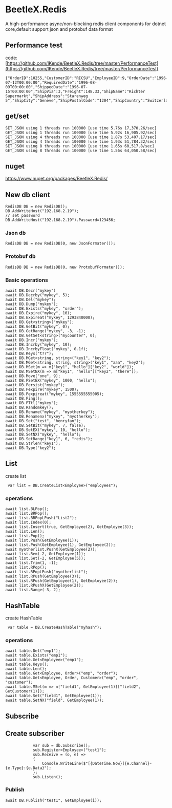 # BeetleX.Redis
A high-performance async/non-blocking  redis client components for dotnet core,default support json and protobuf data format


## Performance test
code:[https://github.com/IKende/BeetleX.Redis/tree/master/PerformanceTest](https://github.com/IKende/BeetleX.Redis/tree/master/PerformanceTest)
```
{"OrderID":10255,"CustomerID":"RICSU","EmployeeID":9,"OrderDate":"1996-07-12T00:00:00","RequiredDate":"1996-08-09T00:00:00","ShippedDate":"1996-07-15T00:00:00","ShipVia":3,"Freight":148.33,"ShipName":"Richter Supermarkt","ShipAddress":"Starenweg 5","ShipCity":"Genève","ShipPostalCode":"1204","ShipCountry":"Switzerland"}
```
## get/set 
```
SET_JSON using 1 threads run 100000 [use time 5.76s 17,370.26/sec]
GET_JSON using 1 threads run 100000 [use time 5.92s 16,905.92/sec]
SET_JSON using 4 threads run 100000 [use time 1.87s 53,407.17/sec]
GET_JSON using 4 threads run 100000 [use time 1.93s 51,784.32/sec]
SET_JSON using 8 threads run 100000 [use time 1.65s 60,517.8/sec]
GET_JSON using 8 threads run 100000 [use time 1.56s 64,050.58/sec]

```

## nuget
https://www.nuget.org/packages/BeetleX.Redis/

## New db client
```
RedisDB DB = new RedisDB();
DB.AddWriteHost("192.168.2.19");
// set password
DB.AddWriteHost("192.168.2.19").Password=123456;
```
### Json db
```
RedisDB DB = new RedisDB(0, new JsonFormater());
```
### Protobuf db
```
RedisDB DB = new RedisDB(0, new ProtobufFormater());
```
### Basic operations
```
await DB.Decr("mykey")
await DB.Decrby("mykey", 5);
await DB.Del("mykey");
await DB.Dump("mykey");
await DB.Exists("mykey", "order");
await DB.Expire("mykey", 10);
await DB.Expireat("mykey", 1293840000);
await DB.Get<string>("mykey");
await DB.GetBit("mykey", 0);
await DB.GetRange("mykey", -3, -1);
await DB.GetSet<string>("mycounter", 0);
await DB.Incr("mykey");
await DB.Incrby("mykey", 10);
await DB.IncrbyFloat("mykey", 0.1f);
await DB.Keys("t??");
await DB.MGet<string, string>("key1", "key2");
await DB.MGet<string, string, string>("key1", "aaa", "key2");
await DB.MSet(m => m["key1", "hello"]["key2", "world"]);
await DB.MSetNX(m => m["key1", "hello"]["key2", "there"]);
await DB.Move("one", 9);
await DB.PSetEX("mykey", 1000, "hello");
await DB.Persist("mykey");
await DB.Pexpire("mykey", 1500);
await DB.Pexpireat("mykey", 1555555555005);
await DB.Ping();
await DB.PTtl("mykey");
await DB.Randomkey();
await DB.Rename("mykey", "myotherkey");
await DB.Renamenx("mykey", "myotherkey");
await DB.Set("test", "henryfan");
await DB.SetBit("mykey", 7, false);
await DB.SetEX("mykey", 10, "hello");
await DB.SetNX("mykey", "hello");
await DB.SetRange("key1", 6, "redis");
await DB.Strlen("key1");
await DB.Type("key2");
```
## List
create list
```
 var list = DB.CreateList<Employee>("employees");
```
### operations
```
await list.BLPop();
await list.BRPop();
await list.BRPopLPush("List2");
await list.Index(0);
await list.Insert(true, GetEmployee(2), GetEmployee(3));
await list.Len();
await list.Pop();
await list.Push(GetEmployee(1));
await list.Push(GetEmployee(1), GetEmployee(2));
await myotherlist.PushX(GetEmployee(2));
await list.Rem(-2, GetEmployee(1));
await list.Set(-2, GetEmployee(5));
await list.Trim(1, -1);
await list.RPop();
await list.RPopLPush("myotherlist");
await list.RPush(GetEmployee(3));
await list.RPush(GetEmployee(1), GetEmployee(2));
await list.RPushX(GetEmployee(2));
await list.Range(-3, 2);
```

## HashTable
create HashTable
```
 var table = DB.CreateHashTable("myhash");
```
### operations
```
await table.Del("emp1");
await table.Exists("emp1");
await table.Get<Employee>("emp1");
await table.Keys();
await table.Len();
await table.Get<Employee, Order>("emp", "order");
await table.Get<Employee, Order, Customer>("emp", "order", "customer");
await table.MSet(m => m["field1", GetEmployee(1)]["field2", GetCustomer(1)]);
await table.Set("field1", GetEmployee(1));
await table.SetNX("field", GetEmployee(1));
```
## Subscribe
## Create subscriber
```
            var sub = db.Subscribe();
            sub.Register<Employee>("test1");
            sub.Receive = (o, e) =>
            {
                Console.WriteLine($"[{DateTime.Now}]{e.Channel}-{e.Type}:{e.Data}");
            };
            sub.Listen();
```
### Publish
```
await DB.Publish("test1", GetEmployee(i));
```



